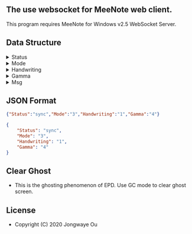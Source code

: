 ## The use websocket for MeeNote web client.

This program requires MeeNote for Windows v2.5 WebSocket Server.

## Data Structure

<details>
  <summary>Status</summary>
  
* err : Error Message.
  
* sync : Synchronize server and client data.
  
* usbconnect : Device USB connection status. 
  
* usbdisconnect : Device USB disconnection status.
  
* rece : Server received message.
  
* setting : Client setting parameters.
  
* clear : Clear ghosts.
  
</details>

<details>
  <summary>Mode</summary>
  
  * __Mode will change according to wavefrom.__
  
* 0 : DU Mode.
  
* 1 : GC Mode.
  
* 2 : GL Mode.
  
* 3 : GLR Mode. (__default__)
  
* 4 : GLD Mode.
  
* 5 : A2 Mode.
  
</details>

<details>
  <summary>Handwriting</summary>
  
* 0 : Disable Handwriting.
  
* 1 : Enadble Handwriting. (__default__)
  
</details>

<details>
  <summary>Gamma</summary>
  
* 0 : Dynamic gamma function. (__black/white ratio__)
  
* 1 : 0.25
  
* 2 : 0.45
  
* 3 : 0.75
  
* 4 : 1.00 (__default__)
  
* 5 : A2 Mode.
  
* 6 : A2 Mode.
  
</details>

<details>
  <summary>Msg</summary>
  
  * __Reserve.__  
  
</details>

## JSON Format

```json
{"Status":"sync","Mode":"3","Handwriting":"1","Gamma":"4"}
```

```json
{
	"Status": "sync",
	"Mode": "3",
	"Handwriting": "1",
	"Gamma": "4"
}
```

## Clear Ghost

  * This is the ghosting phenomenon of EPD. Use GC mode to clear ghost screen.

## License
  * Copyright (C) 2020 Jongwaye Ou